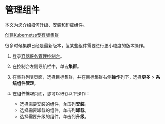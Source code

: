 # 管理组件

本文为您介绍如何升级、安装和卸载组件。

[创建Kubernetes专有版集群](/intl.zh-CN/Kubernetes集群用户指南/集群/创建集群/创建Kubernetes专有版集群.md)

很多时候集群已经是最新版本，但某些组件需要进行更小粒度的版本操作。

1.  登录[容器服务管理控制台](https://cs.console.aliyun.com)。

2.  在控制台左侧导航栏中，单击**集群**。

3.  在集群列表页面，选择目标集群，并在目标集群右侧**操作**列下，选择**更多** \> **系统组件管理**。

4.  在**组件管理**页面，您可以进行以下操作：

    -   选择需要安装的组件，单击列**安装**。
    -   选择需要卸载的组件，单击列**卸载**。
    -   选择需要升级的组件，单击列**升级**。

